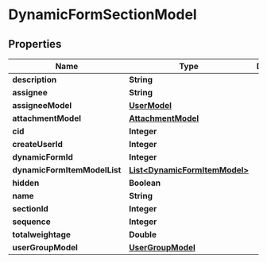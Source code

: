 

# DynamicFormSectionModel


## Properties

| Name | Type | Description | Notes |
|------------ | ------------- | ------------- | -------------|
|**description** | **String** |  |  [optional] |
|**assignee** | **String** |  |  [optional] |
|**assigneeModel** | [**UserModel**](UserModel.md) |  |  [optional] |
|**attachmentModel** | [**AttachmentModel**](AttachmentModel.md) |  |  [optional] |
|**cid** | **Integer** |  |  [optional] |
|**createUserId** | **Integer** |  |  [optional] |
|**dynamicFormId** | **Integer** |  |  [optional] |
|**dynamicFormItemModelList** | [**List&lt;DynamicFormItemModel&gt;**](DynamicFormItemModel.md) |  |  [optional] |
|**hidden** | **Boolean** |  |  [optional] |
|**name** | **String** |  |  [optional] |
|**sectionId** | **Integer** |  |  [optional] |
|**sequence** | **Integer** |  |  [optional] |
|**totalweightage** | **Double** |  |  [optional] |
|**userGroupModel** | [**UserGroupModel**](UserGroupModel.md) |  |  [optional] |



